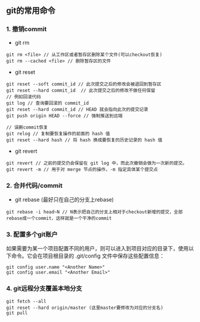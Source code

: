 ## git的常用命令

### 1. 撤销commit
+ git rm
  
```
git rm <file> // 从工作区或者暂存区删除某个文件(可以checkout恢复)
git rm --cached <file> // 删除暂存区的文件
```
+ git reset
  
```
git reset --soft commit_id // 此次提交之后的修改会被退回到暂存区
git reset --hard commit_id  // 此次提交之后的修改不做任何保留
// 例如回滚代码
git log // 查询要回滚的 commit_id
git reset --hard commit_id // HEAD 就会指向此次的提交记录
git push origin HEAD --force // 强制推送到远端

// 误删commit恢复
git relog // 复制要恢复操作的前面的 hash 值
git reset --hard hash // 将 hash 换成要恢复的历史记录的 hash 值
```
+ git revert
  
```
git revert // 之前的提交仍会保留在 git log 中，而此次撤销会做为一次新的提交。
git revert -m // 用于对 merge 节点的操作，-m 指定具体某个提交点
```
### 2. 合并代码/commit
+ git rebase (最好只在自己的分支上rebase)
  
```
git rebase -i head~N // N表示把自己的分支上相对于checkout新增的提交，全部rebase成一个commit，这样就是一个干净的commit
```

### 3. 配置多个git账户
如果需要为某一个项目配置不同的用户，则可以进入到项目对应的目录下，使用以下命令。它会在项目根目录的 .git/config 文件中保存这些配置信息：
```
git config user.name "<Another Name>"
git config user.email "<Another Email>"
```
### 4. git远程分支覆盖本地分支
```
git fetch --all
git reset --hard origin/master (这里master要修改为对应的分支名)
git pull
```